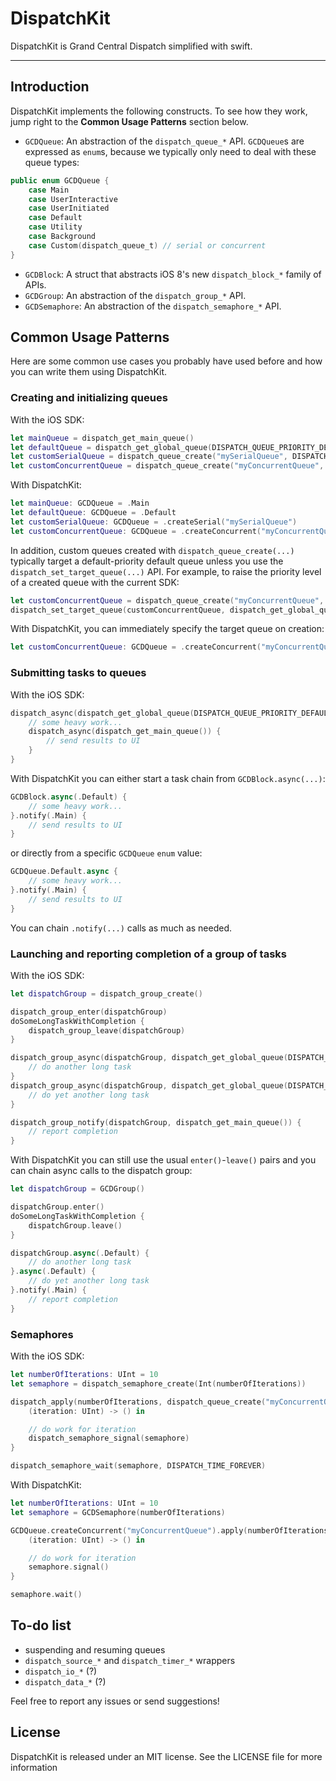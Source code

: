 DispatchKit
===========

DispatchKit is Grand Central Dispatch simplified with swift.

---

## Introduction

DispatchKit implements the following constructs. To see how they work, jump right to the **Common Usage Patterns** section below.

- `GCDQueue`: An abstraction of the `dispatch_queue_*` API. `GCDQueue`s are expressed as `enum`s, because we typically only need to deal with these queue types:

```swift
public enum GCDQueue {
    case Main
    case UserInteractive
    case UserInitiated
    case Default
    case Utility
    case Background
    case Custom(dispatch_queue_t) // serial or concurrent
}
```

- `GCDBlock`: A struct that abstracts iOS 8's new `dispatch_block_*` family of APIs.
- `GCDGroup`: An abstraction of the `dispatch_group_*` API.
- `GCDSemaphore`: An abstraction of the `dispatch_semaphore_*` API.

## Common Usage Patterns

Here are some common use cases you probably have used before and how you can write them using DispatchKit.

### Creating and initializing queues

With the iOS SDK:

```swift
let mainQueue = dispatch_get_main_queue()
let defaultQueue = dispatch_get_global_queue(DISPATCH_QUEUE_PRIORITY_DEFAULT, 0)
let customSerialQueue = dispatch_queue_create("mySerialQueue", DISPATCH_QUEUE_SERIAL)
let customConcurrentQueue = dispatch_queue_create("myConcurrentQueue", DISPATCH_QUEUE_CONCURRENT)
```

With DispatchKit:

```swift
let mainQueue: GCDQueue = .Main
let defaultQueue: GCDQueue = .Default
let customSerialQueue: GCDQueue = .createSerial("mySerialQueue")
let customConcurrentQueue: GCDQueue = .createConcurrent("myConcurrentQueue")
```

In addition, custom queues created with `dispatch_queue_create(...)` typically target a default-priority default queue unless you use the `dispatch_set_target_queue(...)` API. For example, to raise the priority level of a created queue with the current SDK:

```swift
let customConcurrentQueue = dispatch_queue_create("myConcurrentQueue", DISPATCH_QUEUE_CONCURRENT)
dispatch_set_target_queue(customConcurrentQueue, dispatch_get_global_queue(DISPATCH_QUEUE_PRIORITY_HIGH, 0))
```

With DispatchKit, you can immediately specify the target queue on creation:
```swift
let customConcurrentQueue: GCDQueue = .createConcurrent("myConcurrentQueue", targetQueue: .UserInteractive)
```

### Submitting tasks to queues

With the iOS SDK:

```swift
dispatch_async(dispatch_get_global_queue(DISPATCH_QUEUE_PRIORITY_DEFAULT, 0)) {
    // some heavy work...
    dispatch_async(dispatch_get_main_queue()) {
        // send results to UI
    }
}
```

With DispatchKit you can either start a task chain from `GCDBlock.async(...)`:

```swift
GCDBlock.async(.Default) {
    // some heavy work...
}.notify(.Main) {
    // send results to UI
}
```

or directly from a specific `GCDQueue` `enum` value:

```swift
GCDQueue.Default.async {
    // some heavy work...
}.notify(.Main) {
    // send results to UI
}
```

You can chain `.notify(...)` calls as much as needed.

### Launching and reporting completion of a group of tasks

With the iOS SDK:

```swift
let dispatchGroup = dispatch_group_create()

dispatch_group_enter(dispatchGroup)
doSomeLongTaskWithCompletion {
    dispatch_group_leave(dispatchGroup)
}

dispatch_group_async(dispatchGroup, dispatch_get_global_queue(DISPATCH_QUEUE_PRIORITY_DEFAULT, 0)) {
    // do another long task
}
dispatch_group_async(dispatchGroup, dispatch_get_global_queue(DISPATCH_QUEUE_PRIORITY_DEFAULT, 0)) {
    // do yet another long task
}

dispatch_group_notify(dispatchGroup, dispatch_get_main_queue()) {
    // report completion
}
```

With DispatchKit you can still use the usual `enter()`-`leave()` pairs and you can chain async calls to the dispatch group:

```swift
let dispatchGroup = GCDGroup()

dispatchGroup.enter()
doSomeLongTaskWithCompletion {
    dispatchGroup.leave()
}

dispatchGroup.async(.Default) {
    // do another long task
}.async(.Default) {
    // do yet another long task
}.notify(.Main) {
    // report completion
}
```

### Semaphores

With the iOS SDK:

```swift
let numberOfIterations: UInt = 10
let semaphore = dispatch_semaphore_create(Int(numberOfIterations))

dispatch_apply(numberOfIterations, dispatch_queue_create("myConcurrentQueue", DISPATCH_QUEUE_CONCURRENT)) {
    (iteration: UInt) -> () in

    // do work for iteration
    dispatch_semaphore_signal(semaphore)
}

dispatch_semaphore_wait(semaphore, DISPATCH_TIME_FOREVER)
```

With DispatchKit:

```swift
let numberOfIterations: UInt = 10
let semaphore = GCDSemaphore(numberOfIterations)

GCDQueue.createConcurrent("myConcurrentQueue").apply(numberOfIterations) {
    (iteration: UInt) -> () in

    // do work for iteration
    semaphore.signal()
}

semaphore.wait()
```

## To-do list

- suspending and resuming queues
- `dispatch_source_*` and `dispatch_timer_*` wrappers
- `dispatch_io_*`  (?)
- `dispatch_data_*` (?)

Feel free to report any issues or send suggestions!

## License

DispatchKit is released under an MIT license. See the LICENSE file for more information
